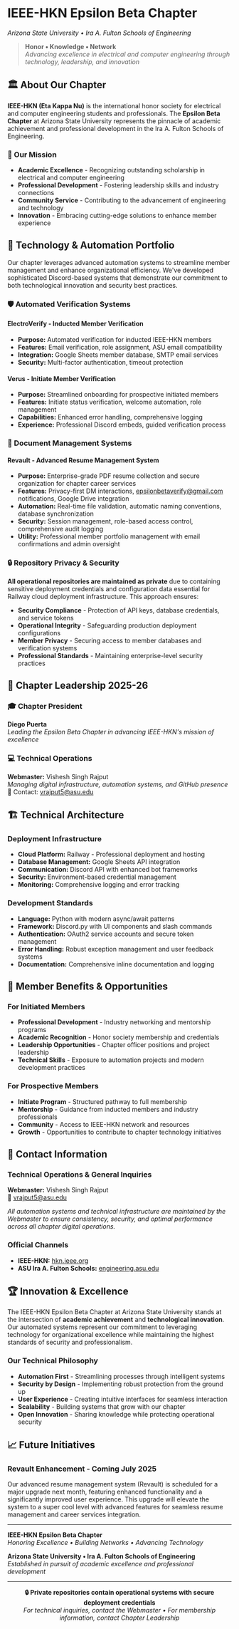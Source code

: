 # IEEE-HKN Epsilon Beta Chapter
*Arizona State University • Ira A. Fulton Schools of Engineering*

> **Honor • Knowledge • Network**  
> *Advancing excellence in electrical and computer engineering through technology, leadership, and innovation*

## 🏛️ About Our Chapter

**IEEE-HKN (Eta Kappa Nu)** is the international honor society for electrical and computer engineering students and professionals. The **Epsilon Beta Chapter** at Arizona State University represents the pinnacle of academic achievement and professional development in the Ira A. Fulton Schools of Engineering.

### 🎯 Our Mission
- **Academic Excellence** - Recognizing outstanding scholarship in electrical and computer engineering
- **Professional Development** - Fostering leadership skills and industry connections
- **Community Service** - Contributing to the advancement of engineering and technology
- **Innovation** - Embracing cutting-edge solutions to enhance member experience

## 🤖 Technology & Automation Portfolio

Our chapter leverages advanced automation systems to streamline member management and enhance organizational efficiency. We've developed sophisticated Discord-based systems that demonstrate our commitment to both technological innovation and security best practices.

### 🛡️ Automated Verification Systems

#### **ElectroVerify** - Inducted Member Verification
- **Purpose:** Automated verification for inducted IEEE-HKN members
- **Features:** Email verification, role assignment, ASU email compatibility
- **Integration:** Google Sheets member database, SMTP email services
- **Security:** Multi-factor authentication, timeout protection

#### **Verus** - Initiate Member Verification  
- **Purpose:** Streamlined onboarding for prospective initiated members
- **Features:** Initiate status verification, welcome automation, role management
- **Capabilities:** Enhanced error handling, comprehensive logging
- **Experience:** Professional Discord embeds, guided verification process

### 📄 Document Management Systems

#### **Revault** - Advanced Resume Management System
- **Purpose:** Enterprise-grade PDF resume collection and secure organization for chapter career services
- **Features:** Privacy-first DM interactions, [epsilonbetaverify@gmail.com](mailto:epsilonbetaverify@gmail.com) notifications, Google Drive integration
- **Automation:** Real-time file validation, automatic naming conventions, database synchronization
- **Security:** Session management, role-based access control, comprehensive audit logging
- **Utility:** Professional member portfolio management with email confirmations and admin oversight

### 🔒 Repository Privacy & Security

**All operational repositories are maintained as private** due to containing sensitive deployment credentials and configuration data essential for Railway cloud deployment infrastructure. This approach ensures:

- **Security Compliance** - Protection of API keys, database credentials, and service tokens
- **Operational Integrity** - Safeguarding production deployment configurations
- **Member Privacy** - Securing access to member databases and verification systems
- **Professional Standards** - Maintaining enterprise-level security practices

## 👥 Chapter Leadership 2025-26

### **🎓 Chapter President**
**Diego Puerta**  
*Leading the Epsilon Beta Chapter in advancing IEEE-HKN's mission of excellence*

### **💻 Technical Operations**
**Webmaster:** Vishesh Singh Rajput  
*Managing digital infrastructure, automation systems, and GitHub presence*  
📧 Contact: [vrajput5@asu.edu](mailto:vrajput5@asu.edu)

## 🏗️ Technical Architecture

### **Deployment Infrastructure**
- **Cloud Platform:** Railway - Professional deployment and hosting
- **Database Management:** Google Sheets API integration
- **Communication:** Discord API with enhanced bot frameworks
- **Security:** Environment-based credential management
- **Monitoring:** Comprehensive logging and error tracking

### **Development Standards**
- **Language:** Python with modern async/await patterns
- **Framework:** Discord.py with UI components and slash commands
- **Authentication:** OAuth2 service accounts and secure token management
- **Error Handling:** Robust exception management and user feedback systems
- **Documentation:** Comprehensive inline documentation and logging

## 🌟 Member Benefits & Opportunities

### **For Initiated Members**
- **Professional Development** - Industry networking and mentorship programs
- **Academic Recognition** - Honor society membership and credentials
- **Leadership Opportunities** - Chapter officer positions and project leadership
- **Technical Skills** - Exposure to automation projects and modern development practices

### **For Prospective Members**
- **Initiate Program** - Structured pathway to full membership
- **Mentorship** - Guidance from inducted members and industry professionals
- **Community** - Access to IEEE-HKN network and resources
- **Growth** - Opportunities to contribute to chapter technology initiatives

## 🔗 Contact Information

### **Technical Operations & General Inquiries**
**Webmaster:** Vishesh Singh Rajput  
📧 [vrajput5@asu.edu](mailto:vrajput5@asu.edu)

*All automation systems and technical infrastructure are maintained by the Webmaster to ensure consistency, security, and optimal performance across all chapter digital operations.*

### **Official Channels**
- **IEEE-HKN:** [hkn.ieee.org](https://hkn.ieee.org)
- **ASU Ira A. Fulton Schools:** [engineering.asu.edu](https://engineering.asu.edu)

## 🏆 Innovation & Excellence

The IEEE-HKN Epsilon Beta Chapter at Arizona State University stands at the intersection of **academic achievement** and **technological innovation**. Our automated systems represent our commitment to leveraging technology for organizational excellence while maintaining the highest standards of security and professionalism.

### **Our Technical Philosophy**
- **Automation First** - Streamlining processes through intelligent systems
- **Security by Design** - Implementing robust protection from the ground up
- **User Experience** - Creating intuitive interfaces for seamless interaction
- **Scalability** - Building systems that grow with our chapter
- **Open Innovation** - Sharing knowledge while protecting operational security

## 📈 Future Initiatives

### **Revault Enhancement - Coming July 2025**
Our advanced resume management system (Revault) is scheduled for a major upgrade next month, featuring enhanced functionality and a significantly improved user experience. This upgrade will elevate the system to a super cool level with advanced features for seamless resume management and career services integration.

---

**IEEE-HKN Epsilon Beta Chapter**  
*Honoring Excellence • Building Networks • Advancing Technology*

**Arizona State University • Ira A. Fulton Schools of Engineering**  
*Established in pursuit of academic excellence and professional development*

---

<div align="center">
  <strong>🔒 Private repositories contain operational systems with secure deployment credentials</strong><br>
  <em>For technical inquiries, contact the Webmaster • For membership information, contact Chapter Leadership</em>
</div>
